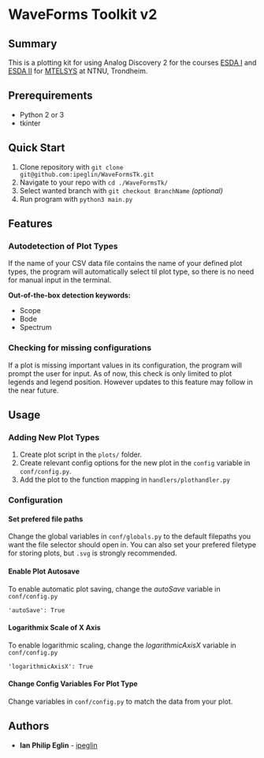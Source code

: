 # WaveForms Toolkit v2

## Summary

This is a plotting kit for using Analog Discovery 2 for the courses [ESDA I](https://www.ntnu.edu/studies/courses/TTT4260#tab=omEmnet) and [ESDA II](https://www.ntnu.edu/studies/courses/TTT4265#tab=omEmnet) for [MTELSYS](https://www.ntnu.edu/studies/mtelsys) at NTNU, Trondheim.

## Prerequirements
* Python 2 or 3
* tkinter

## Quick Start

1. Clone repository with `git clone 
git@github.com:ipeglin/WaveFormsTk.git`
2. Navigate to your repo with `cd ./WaveFormsTk/`
3. Select wanted branch with `git checkout BranchName` *(optional)*
4. Run program with `python3 main.py`

## Features

### Autodetection of Plot Types
If the name of your CSV data file contains the name of your defined plot types, the program will automatically select til plot type, so there is no need for manual input in the terminal.

**Out-of-the-box detection keywords:**
* Scope
* Bode
* Spectrum

### Checking for missing configurations
If a plot is missing important values in its configuration, the program will prompt the user for input. As of now, this check is only limited to plot legends and legend position. However updates to this feature may follow in the near future.

## Usage

### Adding New Plot Types

1. Create plot script in the `plots/` folder.
2. Create relevant config options for the new plot in the `config` variable in `conf/config.py`.
3. Add the plot to the function mapping in `handlers/plothandler.py`

### Configuration

#### Set prefered file paths
Change the global variables in `conf/globals.py` to the default filepaths you want the file selector should open in. You can also set your prefered filetype for storing plots, but `.svg` is strongly recommended.

#### Enable Plot Autosave
To enable automatic plot saving, change the *autoSave* variable in `conf/config.py`
```python3
'autoSave': True
```

#### Logarithmix Scale of X Axis
To enable logarithmic scaling, change the *logarithmicAxisX* variable in `conf/config.py`
```python3
'logarithmicAxisX': True
```

#### Change Config Variables For Plot Type
Change variables in `conf/config.py` to match the data from your plot.

## Authors

* **Ian Philip Eglin** - [ipeglin](https://github.com/ipeglin)

